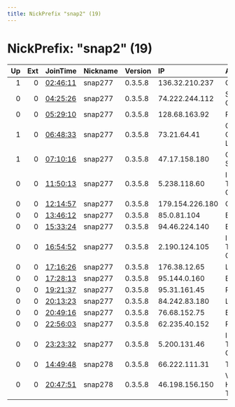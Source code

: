 ```yaml
---
title: NickPrefix "snap2" (19)
---
```


# NickPrefix: "snap2" (19)

|   Up |   Ext | JoinTime                                                                                            | Nickname   | Version   | IP              | AS                                       | CC   |   ORp |   Dirp | OS    | Contact   |   eFamMembers |
|-----:|------:|:----------------------------------------------------------------------------------------------------|:-----------|:----------|:----------------|:-----------------------------------------|:-----|------:|-------:|:------|:----------|--------------:|
|    1 |     0 | [02:46:11](https://metrics.torproject.org/rs.html#details/48C5D016C4C7A13319349798781DA48F8839AC14) | snap277    | 0.3.5.8   | 136.32.210.237  | Google Fiber Inc.                        | us   | 40951 |      0 | Linux | None      |             1 |
|    0 |     0 | [04:25:26](https://metrics.torproject.org/rs.html#details/84A372089E8696EC1797337E44BD9722F95C470D) | snap277    | 0.3.5.8   | 74.222.244.112  | SureWest Kansas Operations, LLC          | us   | 39001 |      0 | Linux | None      |             1 |
|    0 |     0 | [05:29:10](https://metrics.torproject.org/rs.html#details/AFF9C886717DDB94F8B6868066B535A02591E906) | snap277    | 0.3.5.8   | 128.68.163.92   | PVimpelCom                               | ru   | 38983 |      0 | Linux | None      |             1 |
|    1 |     0 | [06:48:33](https://metrics.torproject.org/rs.html#details/81E4FA7B5AC5D6D494CEAB496DE036FA0C4AC0AF) | snap277    | 0.3.5.8   | 73.21.64.41     | Comcast Cable Communications, LLC        | us   | 33499 |      0 | Linux | None      |             1 |
|    1 |     0 | [07:10:16](https://metrics.torproject.org/rs.html#details/A672D30BC469EC5EDE3B69471DC1112C083AF0B7) | snap277    | 0.3.5.8   | 47.17.158.180   | Cablevision Systems Corp.                | us   | 34417 |      0 | Linux | None      |             1 |
|    0 |     0 | [11:50:13](https://metrics.torproject.org/rs.html#details/DB97DA3BD4382077F860D8FE7FDE0504F3C1D8B9) | snap277    | 0.3.5.8   | 5.238.118.60    | Iran Telecommunication Company PJS       | ir   | 39129 |      0 | Linux | None      |             1 |
|    0 |     0 | [12:14:57](https://metrics.torproject.org/rs.html#details/5CA7A7334B3A35A3FF7B738983F9D991AA8D8344) | snap277    | 0.3.5.8   | 179.154.226.180 | CLARO S.A.                               | br   | 33039 |      0 | Linux | None      |             1 |
|    0 |     0 | [13:46:12](https://metrics.torproject.org/rs.html#details/51F72CF8BB0ABD8CE64AE4C2F226DDB791CFE149) | snap277    | 0.3.5.8   | 85.0.81.104     | Bluewin                                  | ch   | 45145 |      0 | Linux | None      |             1 |
|    0 |     0 | [15:33:24](https://metrics.torproject.org/rs.html#details/83CCD56F750BA5CA04D662BB5E479A1BF6CF45ED) | snap277    | 0.3.5.8   | 94.46.224.140   | EPIC LTD                                 | cy   | 37031 |      0 | Linux | None      |             1 |
|    0 |     0 | [16:54:52](https://metrics.torproject.org/rs.html#details/755ABE18E2F20D5D8BB9293060131FE3817AE08A) | snap277    | 0.3.5.8   | 2.190.124.105   | Information Technology Company ITC       | ir   | 35379 |      0 | Linux | None      |             1 |
|    0 |     0 | [17:16:26](https://metrics.torproject.org/rs.html#details/93674E1DC61518DC154A0E19351B13204BB55D8D) | snap277    | 0.3.5.8   | 176.38.12.65    | Lanet Network Ltd                        | ua   | 44107 |      0 | Linux | None      |             1 |
|    0 |     0 | [17:28:13](https://metrics.torproject.org/rs.html#details/D4F28C40153168FBB5970FD39FEB4C70488B5645) | snap277    | 0.3.5.8   | 95.144.0.160    | EE Limited                               | gb   | 33725 |      0 | Linux | None      |             1 |
|    0 |     0 | [19:21:37](https://metrics.torproject.org/rs.html#details/833E6BC41E367051FEE0DFAA481F50D3E72BA968) | snap277    | 0.3.5.8   | 95.31.161.45    | PVimpelCom                               | ru   | 32891 |      0 | Linux | None      |             1 |
|    0 |     0 | [20:13:23](https://metrics.torproject.org/rs.html#details/D38956D3150C96F8D17AB3016DD1D0CD351138A9) | snap277    | 0.3.5.8   | 84.242.83.180   | Liberty Global B.V.                      | cz   | 38309 |      0 | Linux | None      |             1 |
|    0 |     0 | [20:49:16](https://metrics.torproject.org/rs.html#details/39A2F8087735D20CE1776C5A651E7A3553E789DE) | snap277    | 0.3.5.8   | 76.68.152.75    | Bell Canada                              | ca   | 41517 |      0 | Linux | None      |             1 |
|    0 |     0 | [22:56:03](https://metrics.torproject.org/rs.html#details/47A66FB2A0F2D37F55866BB13E983E2B36CC5409) | snap277    | 0.3.5.8   | 62.235.40.152   | Proximus NV                              | be   | 46249 |      0 | Linux | None      |             1 |
|    0 |     0 | [23:23:32](https://metrics.torproject.org/rs.html#details/A4738CD721A6AAD3E404AC90A1929BBE9571A30E) | snap277    | 0.3.5.8   | 5.200.131.46    | Iran Telecommunication Company PJS       | ir   | 41307 |      0 | Linux | None      |             1 |
|    0 |     0 | [14:49:48](https://metrics.torproject.org/rs.html#details/0C3B33BF5256FCEF0420E01905B5B0958FB09C74) | snap278    | 0.3.5.8   | 66.222.111.31   | TDS TELECOM                              | us   | 44989 |      0 | Linux | None      |             1 |
|    0 |     0 | [20:47:51](https://metrics.torproject.org/rs.html#details/96585C86ECB5F66D9FC192CC096C2EAE07F91E37) | snap278    | 0.3.5.8   | 46.198.156.150  | Vodafone-panafon Hellenic Telecommunicat | gr   | 33123 |      0 | Linux | None      |             1 |
